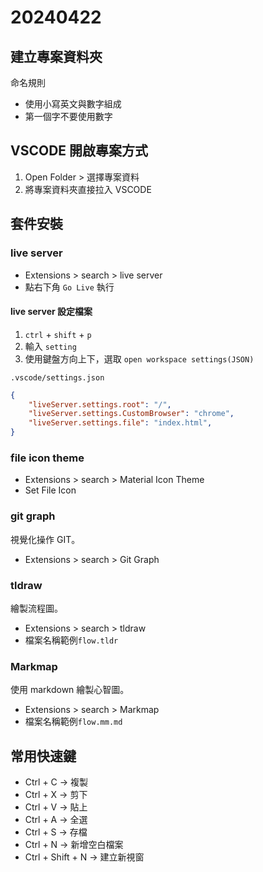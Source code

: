 # 20240422

## 建立專案資料夾

命名規則

- 使用小寫英文與數字組成
- 第一個字不要使用數字

## VSCODE 開啟專案方式

1. Open Folder > 選擇專案資料
2. 將專案資料夾直接拉入 VSCODE

## 套件安裝

### live server

- Extensions > search > live server
- 點右下角 `Go Live` 執行

#### live server 設定檔案

1. `ctrl` + `shift` + `p`
2. 輸入 `setting`
3. 使用鍵盤方向上下，選取 `open workspace settings(JSON)`

`.vscode/settings.json`

```json
{
    "liveServer.settings.root": "/",
    "liveServer.settings.CustomBrowser": "chrome",
    "liveServer.settings.file": "index.html",
}
```

### file icon theme

- Extensions > search > Material Icon Theme
- Set File Icon

### git graph

視覺化操作 GIT。

- Extensions > search > Git Graph

### tldraw

繪製流程圖。

- Extensions > search > tldraw
- 檔案名稱範例`flow.tldr`

### Markmap

使用 markdown 繪製心智圖。

- Extensions > search > Markmap
- 檔案名稱範例`flow.mm.md`

## 常用快速鍵

- Ctrl + C -> 複製
- Ctrl + X -> 剪下
- Ctrl + V -> 貼上
- Ctrl + A -> 全選
- Ctrl + S -> 存檔
- Ctrl + N -> 新增空白檔案
- Ctrl + Shift + N -> 建立新視窗
